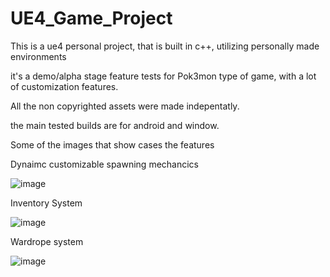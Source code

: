 # UE4_Game_Project
This is a ue4 personal project, that is built in c++, utilizing personally made environments

it's a demo/alpha stage feature tests for Pok3mon type of game, with a lot of customization features.

All the non copyrighted assets were made indepentatly. 

the main tested builds are for android and window.



Some of the images that show cases the features


Dynaimc customizable spawning mechancics

![image](https://github.com/mohmmdgaber/UE4_Game_Project/assets/20516447/9f9e5c53-93fa-450b-a8e2-c720fc273ec2)



Inventory System


![image](https://github.com/mohmmdgaber/UE4_Game_Project/assets/20516447/d92a7df6-3622-43af-a108-b21bc7314565)




Wardrope system


![image](https://github.com/mohmmdgaber/UE4_Game_Project/assets/20516447/f19f2296-c222-46eb-891d-fa5b7bf0d89e)
